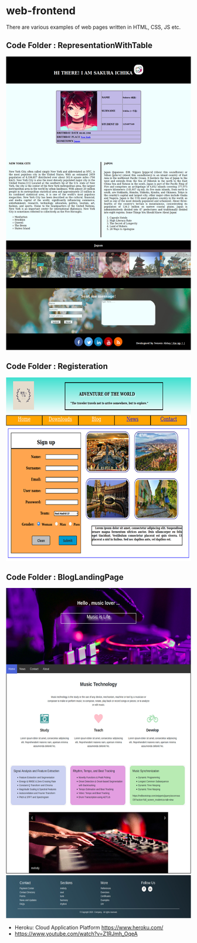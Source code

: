 # web-frontend
There are various examples of web pages written in HTML, CSS, JS etc.

## Code Folder : RepresentationWithTable

<img src="WebSitesImages/RepresentationWithTable.png" alt="RepresentationWithTable"	width="700" height="800" /> <br/>


## Code Folder : Registeration
<img src="WebSitesImages/registeration.png" alt="registeration"	width="700" height="500" /> 

## Code Folder : BlogLandingPage
<img src="WebSitesImages/blogpage.jpg" alt="blogPage"	width="700" height="900" /> 


- Heroku: Cloud Application Platform https://www.heroku.com/ 
- https://www.youtube.com/watch?v=Z1RJmh_OqeA
